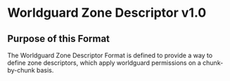 # Worldguard Zone Descriptor v1.0

## Purpose of this Format

The Worldguard Zone Descriptor Format is defined to provide a way to define zone descriptors, which apply worldguard permissions on a chunk-by-chunk basis. 